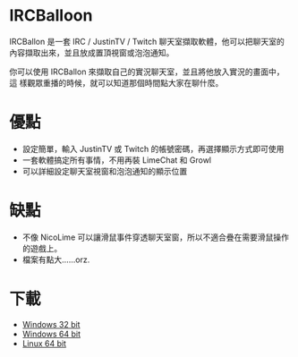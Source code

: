 IRCBalloon 
===========

IRCBallon 是一套 IRC / JustinTV / Twitch 聊天室擷取軟體，他可以把聊天室的
內容擷取出來，並且放成置頂視窗或泡泡通知。

你可以使用 IRCBallon 來擷取自己的實況聊天室，並且將他放入實況的畫面中，這
樣觀眾重播的時候，就可以知道那個時間點大家在聊什麼。

優點
======

 - 設定簡單，輸入 JustinTV 或 Twitch 的帳號密碼，再選擇顯示方式即可使用
 - 一套軟體搞定所有事情，不用再裝 LimeChat 和 Growl
 - 可以詳細設定聊天室視窗和泡泡通知的顯示位置

缺點
=======

 - 不像 NicoLime 可以讓滑鼠事件穿透聊天室窗，所以不適合疊在需要滑鼠操作的遊戲上。
 - 檔案有點大……orz.

下載
=======

 - [Windows 32 bit](http://bone.twbbs.org.tw/download/IRCBalloon/IRCBalloon-win32-0.1.jar)
 - [Windows 64 bit](http://bone.twbbs.org.tw/download/IRCBalloon/IRCBalloon-win64-0.1.jar)
 - [Linux 64 bit](http://bone.twbbs.org.tw/download/IRCBalloon/IRCBalloon-linux64-0.1.jar)

